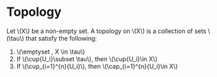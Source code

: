 
# Topology

Let \\(X\\) be a non-empty set. A topology on \\(X\\) is a collection of sets \\(\tau\\) that satisfy the following:

1. \\(\emptyset , X \in \tau\\)
2. If \\(\cup{U_i}\subset \tau\\), then \\(\cup{U_i}\in X\\)
3. If \\(\cup_{i=1}^{n}{U_i}\\), then \\(\cap_{i=1}^{n}{U_i}\in X\\)

